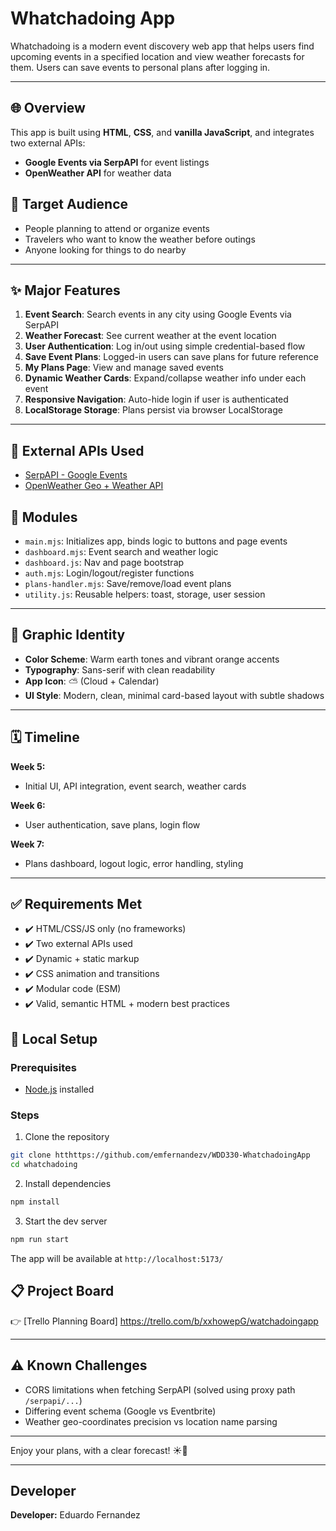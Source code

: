 # Whatchadoing App

Whatchadoing is a modern event discovery web app that helps users find upcoming events in a specified location and view weather forecasts for them. Users can save events to personal plans after logging in.

---

## 🌐 Overview
This app is built using **HTML**, **CSS**, and **vanilla JavaScript**, and integrates two external APIs:
- **Google Events via SerpAPI** for event listings
- **OpenWeather API** for weather data

## 🎯 Target Audience
- People planning to attend or organize events
- Travelers who want to know the weather before outings
- Anyone looking for things to do nearby

---

## ✨ Major Features
1. **Event Search**: Search events in any city using Google Events via SerpAPI
2. **Weather Forecast**: See current weather at the event location
3. **User Authentication**: Log in/out using simple credential-based flow
4. **Save Event Plans**: Logged-in users can save plans for future reference
5. **My Plans Page**: View and manage saved events
6. **Dynamic Weather Cards**: Expand/collapse weather info under each event
7. **Responsive Navigation**: Auto-hide login if user is authenticated
8. **LocalStorage Storage**: Plans persist via browser LocalStorage

---

## 🧩 External APIs Used
- [SerpAPI - Google Events](https://serpapi.com/google-events-api)
- [OpenWeather Geo + Weather API](https://openweathermap.org/api)

## 🧱 Modules
- `main.mjs`: Initializes app, binds logic to buttons and page events
- `dashboard.mjs`: Event search and weather logic
- `dashboard.js`: Nav and page bootstrap
- `auth.mjs`: Login/logout/register functions
- `plans-handler.mjs`: Save/remove/load event plans
- `utility.js`: Reusable helpers: toast, storage, user session

---

## 🎨 Graphic Identity
- **Color Scheme**: Warm earth tones and vibrant orange accents
- **Typography**: Sans-serif with clean readability
- **App Icon**: ⛅ (Cloud + Calendar)
- **UI Style**: Modern, clean, minimal card-based layout with subtle shadows

---

## 🗓️ Timeline
**Week 5:**
- Initial UI, API integration, event search, weather cards

**Week 6:**
- User authentication, save plans, login flow

**Week 7:**
- Plans dashboard, logout logic, error handling, styling

---

## ✅ Requirements Met
- ✔️ HTML/CSS/JS only (no frameworks)
- ✔️ Two external APIs used
- ✔️ Dynamic + static markup
- ✔️ CSS animation and transitions
- ✔️ Modular code (ESM)
- ✔️ Valid, semantic HTML + modern best practices

## 🚀 Local Setup

### Prerequisites
- [Node.js](https://nodejs.org/) installed

### Steps
1. Clone the repository
```bash
git clone htthttps://github.com/emfernandezv/WDD330-WhatchadoingApp
cd whatchadoing
```

2. Install dependencies
```bash
npm install
```

3. Start the dev server
```bash
npm run start
```

The app will be available at `http://localhost:5173/`

## 📋 Project Board
👉 [Trello Planning Board] https://trello.com/b/xxhowepG/watchadoingapp

---

## ⚠️ Known Challenges
- CORS limitations when fetching SerpAPI (solved using proxy path `/serpapi/...`)
- Differing event schema (Google vs Eventbrite)
- Weather geo-coordinates precision vs location name parsing

---

Enjoy your plans, with a clear forecast! ☀️📅

---

## Developer
**Developer:** Eduardo Fernandez

